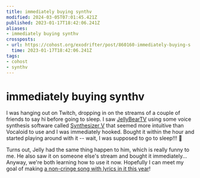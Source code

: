 ```yaml
---
title: immediately buying synthv
modified: 2024-03-05T07:01:45.421Z
published: 2023-01-17T18:42:06.241Z
aliases:
- immediately buying synthv
crossposts:
- url: https://cohost.org/exodrifter/post/860160-immediately-buying-s
  time: 2023-01-17T18:42:06.241Z
tags:
- cohost
- synthv
---
```


# immediately buying synthv

I was hanging out on Twitch, dropping in on the streams of a couple of friends to say hi before going to sleep. I saw [JellyBearTV](https://www.twitch.tv/jellybeartv) using some voice synthesis software called [Synthesizer V](https://dreamtonics.com/en/synthesizerv/) that seemed more intuitive than Vocaloid to use and I was immediately hooked. Bought it within the hour and started playing around with it -- wait, I was supposed to go to sleep!!! 🥴

Turns out, Jelly had the same thing happen to him, which is really funny to me. He also saw it on someone else's stream and bought it immediately... Anyway, we're both learning how to use it now. Hopefully I can meet my goal of making [a non-cringe song with lyrics in it this year](20240305070145.md)!
